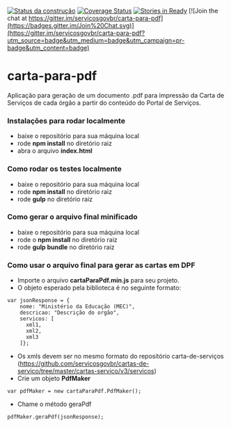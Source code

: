 [![Status da construção](https://snap-ci.com/servicosgovbr/carta-para-pdf/branch/master/build_image)](https://snap-ci.com/servicosgovbr/carta-para-pdf/branch/master)
[![Coverage Status](https://coveralls.io/repos/servicosgovbr/carta-para-pdf/badge.svg?branch=master&service=github)](https://coveralls.io/github/servicosgovbr/carta-para-pdf?branch=master)
[![Stories in Ready](https://badge.waffle.io/servicosgovbr/carta-para-pdf.png?label=ready&title=Ready)](https://waffle.io/servicosgovbr/carta-para-pdf)
[![Join the chat at https://gitter.im/servicosgovbr/carta-para-pdf](https://badges.gitter.im/Join%20Chat.svg)](https://gitter.im/servicosgovbr/carta-para-pdf?utm_source=badge&utm_medium=badge&utm_campaign=pr-badge&utm_content=badge)

# carta-para-pdf

Aplicação para geração de um documento .pdf para impressão da Carta de Serviços de cada órgão a partir do conteúdo do Portal de Serviços.

### Instalações para rodar localmente

- baixe o repositório para sua máquina local
- rode **npm install** no diretório raiz
- abra o arquivo **index.html**

### Como rodar os testes localmente

- baixe o repositório para sua máquina local
- rode **npm install** no diretório raiz
- rode **gulp** no diretório raiz

### Como gerar o arquivo final minificado

- baixe o repositório para sua máquina local
- rode o **npm install** no diretório raiz
- rode **gulp bundle** no diretório raiz


### Como usar o arquivo final para gerar as cartas em DPF

- Importe o arquivo **cartaParaPdf.min.js** para seu projeto.
- O objeto esperado pela biblioteca é no seguinte formato:
```
var jsonResponse = {
    nome: "Ministério da Educação (MEC)",
    descricao: "Descrição do orgão",
    servicos: [
      xml1,
      xml2,
      xml3
    ]};
```
- Os xmls devem ser no mesmo formato do repositório carta-de-serviços (https://github.com/servicosgovbr/cartas-de-servico/tree/master/cartas-servico/v3/servicos)
- Crie um objeto **PdfMaker**
```
var pdfMaker = new cartaParaPdf.PdfMaker();
```
- Chame o método geraPdf
```
pdfMaker.geraPdf(jsonResponse);
```
